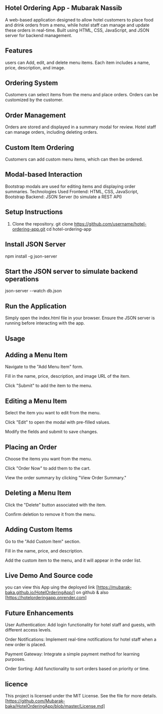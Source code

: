 ## Hotel Ordering App - Mubarak Nassib
A web-based application designed to allow hotel customers to place food and drink orders from a menu, while hotel staff can manage and update these orders in real-time. Built using HTML, CSS, JavaScript, and JSON server for backend management.


## Features 
 users can Add, edit, and delete menu items.
Each item includes a name, price, description, and image.

## Ordering System

Customers can select items from the menu and place orders.
Orders can be customized by the customer.

## Order Management

Orders are stored and displayed in a summary modal for review.
Hotel staff can manage orders, including deleting orders.

## Custom Item Ordering

Customers can add custom menu items, which can then be ordered.

## Modal-based Interaction

Bootstrap modals are used for editing items and displaying order summaries.
Technologies Used
Frontend: HTML, CSS, JavaScript, Bootstrap
Backend: JSON Server (to simulate a REST API)  

## Setup Instructions

1. Clone the repository. git clone https://github.com/username/hotel-ordering-app.git
cd hotel-ordering-app

##  Install JSON Server
npm install -g json-server

## Start the JSON server to simulate backend operations 
json-server --watch db.json

## Run the Application
Simply open the index.html file in your browser. Ensure the JSON server is running before interacting with the app.

##  Usage

## Adding a Menu Item

Navigate to the "Add Menu Item" form.

Fill in the name, price, description, and image URL of the item.

Click "Submit" to add the item to the menu.

## Editing a Menu Item

Select the item you want to edit from the menu.

Click "Edit" to open the modal with pre-filled values.

Modify the fields and submit to save changes.

## Placing an Order

Choose the items you want from the menu.

Click "Order Now" to add them to the cart.

View the order summary by clicking "View Order Summary."

## Deleting a Menu Item

Click the "Delete" button associated with the item.

Confirm deletion to remove it from the menu.

## Adding Custom Items

Go to the "Add Custom Item" section.


Fill in the name, price, and description.

Add the custom item to the menu, and it will appear in the order list.

## Live Demo And Source code 
you can view this App uing the deployed link [https://mubarak-baka.github.io/HotelOrderingApp/] on github 
& also  [https://hotelorderingapp.onrender.com]


## Future Enhancements
User Authentication: Add login functionality for hotel staff and guests, with different access levels.

Order Notifications: Implement real-time notifications for hotel staff when a new order is placed.

Payment Gateway: Integrate a simple payment method for learning purposes.

Order Sorting: Add functionality to sort orders based on priority or time.

## licence 
This project is licensed under the MIT License. See the file for more details.[https://github.com/Mubarak-baka/HotelOrderingApp/blob/master/License.md]
